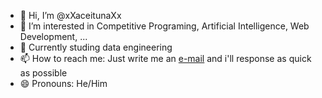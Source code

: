 - 👋 Hi, I’m @xXaceitunaXx
- 👀 I’m interested in Competitive Programing, Artificial Intelligence, Web Development, ... 
- 🌱 Currently studing data engineering
- 📫 How to reach me: Just write me an [e-mail](mailto:juanhorcre@gmail.com) and i'll response as quick as possible
- 😄 Pronouns: He/Him

<!---
xXaceitunaXx/xXaceitunaXx is a ✨ special ✨ repository because its `README.md` (this file) appears on your GitHub profile.
You can click the Preview link to take a look at your changes.
--->
